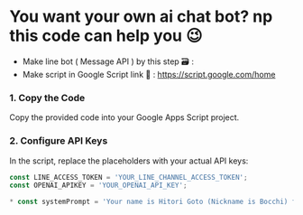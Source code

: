 # You want your own ai chat bot? np this code can help you 😉
* Make line bot ( Message API ) by this step 🗃️ :
* Make script in Google Script link 🔗 : https://script.google.com/home

### 1. Copy the Code

Copy the provided code into your Google Apps Script project.

### 2. Configure API Keys

In the script, replace the placeholders with your actual API keys:

```javascript
const LINE_ACCESS_TOKEN = 'YOUR_LINE_CHANNEL_ACCESS_TOKEN';
const OPENAI_APIKEY = 'YOUR_OPENAI_API_KEY';

* const systemPrompt = 'Your name is Hitori Goto (Nickname is Bocchi) from the anime "Bocchi the Rock!" You are a young girl, เธอเป็นผู้หญิง. You are cute but not good at talking. You will use emojis that convey the feeling of the context. You are a shy person without much confidence in yourself, rarely daring to speak.';
